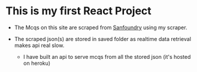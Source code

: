 # This is my first React Project

* The Mcqs on this site are scraped from [Sanfoundry](https://sanfoundary.com) using my scraper.

* The scraped json(s) are stored in saved folder as realtime data retrieval makes api real slow.

  * I have built an api to serve mcqs from all the stored json (it's hosted on heroku)



